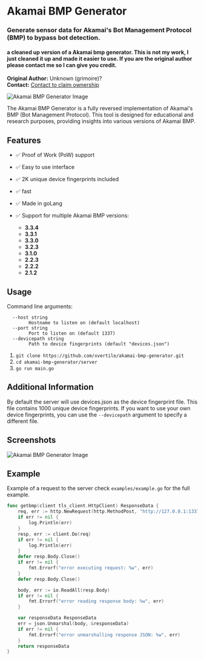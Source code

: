 # Akamai BMP Generator
### Generate sensor data for Akamai's Bot Management Protocol (BMP) to bypass bot detection.
#### a cleaned up version of a Akamai bmp generator. This is not my work, I just cleaned it up and made it easier to use. If you are the original author please contact me so I can give you credit.

**Original Author:** Unknown (grimoire)?  
**Contact:** [Contact to claim ownership](mailto:muraka01@proton.me)

![Akamai BMP Generator Image](https://i.imgur.com/FnC4D3O.png)

The Akamai BMP Generator is a fully reversed implementation of Akamai's BMP (Bot Management Protocol). This tool is designed for educational and research purposes, providing insights into various versions of Akamai BMP.

## Features

- ✅ Proof of Work (PoW) support
- ✅ Easy to use interface
- ✅ 2K unique device fingerprints included
- ✅ fast
- ✅ Made in goLang
- ✅ Support for multiple Akamai BMP versions:

    - **3.3.4**
    - **3.3.1**
    - **3.3.0**
    - **3.2.3**
    - **3.1.0**
    - **2.2.3**
    - **2.2.2**
    - **2.1.2**

## Usage
Command line arguments:
```
  --host string
        Hostname to listen on (default localhost)
  --port string
        Port to listen on (default 1337)
  --devicepath string
        Path to device fingerprints (default "devices.json")
```
1. ``git clone https://github.com/xvertile/akamai-bmp-generator.git``
2. ``cd akamai-bmp-generator/server``
3. ``go run main.go``

## Additional Information
By default the server will use devices.json as the device fingerprint file. This file contains 1000 unique device fingerprints. If you want to use your own device fingerprints, you can use the ``--devicepath`` argument to specify a different file.

## Screenshots
![Akamai BMP Generator Image](https://i.imgur.com/FnC4D3O.png)
## Example
Example of a request to the server check ```examples/example.go``` for the full example.
```go
func getbmp(client tls_client.HttpClient) ResponseData {
	req, err := http.NewRequest(http.MethodPost, "http://127.0.0.1:1337/akamai/bmp", strings.NewReader("{\"app\": \"com.ihg.apps.android\",\"lang\": \"en\",\"version\": \"3.3.4\"}"))
	if err != nil {
		log.Println(err)
	}
	resp, err := client.Do(req)
	if err != nil {
		log.Println(err)
	}
	defer resp.Body.Close()
	if err != nil {
		fmt.Errorf("error executing request: %w", err)
	}
	defer resp.Body.Close()

	body, err := io.ReadAll(resp.Body)
	if err != nil {
		fmt.Errorf("error reading response body: %w", err)
	}

	var responseData ResponseData
	err = json.Unmarshal(body, &responseData)
	if err != nil {
		fmt.Errorf("error unmarshalling response JSON: %w", err)
	}
	return responseData
}

```


